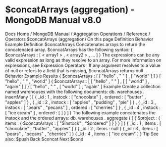# $concatArrays (aggregation) - MongoDB Manual v8.0


Docs Home / MongoDB Manual / Aggregation Operations / Reference / Operators $concatArrays (aggregation) On this page Definition Behavior Example Definition $concatArrays Concatenates arrays to return the concatenated array. $concatArrays has the following syntax: { $concatArrays : [ < array1 > , < array2 > , ... ] } The <array> expressions can be any valid expression as long as they resolve to an array. For
more information on expressions, see Expression Operators . If any argument resolves to a value of null or refers to a field
that is missing, $concatArrays returns null . Behavior Example Results { $concatArrays : [ [ "hello" , " " ] , [ "world" ] ] } [ "hello" , " " , "world" ] { $concatArrays : [ [ "hello" , " " ] , [ [ "world" ] , "again" ] ] } [ "hello" , " " , [ "world" ] , "again" ] Example Create a collection named warehouses with the following documents: db. warehouses . insertMany ( [ { _id : 1 , instock : [ "chocolate" ] , ordered : [ "butter" , "apples" ] } , { _id : 2 , instock : [ "apples" , "pudding" , "pie" ] } , { _id : 3 , instock : [ "pears" , "pecans" ] , ordered : [ "cherries" ] } , { _id : 4 , instock : [ "ice cream" ] , ordered : [ ] } ] ) The following example concatenates the instock and the ordered arrays: db. warehouses . aggregate ( [ { $project : { items : { $concatArrays : [ "$instock" , "$ordered" ] } } } ] ) { _id : 1 , items : [ "chocolate" , "butter" , "apples" ] } { _id : 2 , items : null } { _id : 3 , items : [ "pears" , "pecans" , "cherries" ] } { _id : 4 , items : [ "ice cream" ] } Tip See also: $push Back $concat Next $cond
